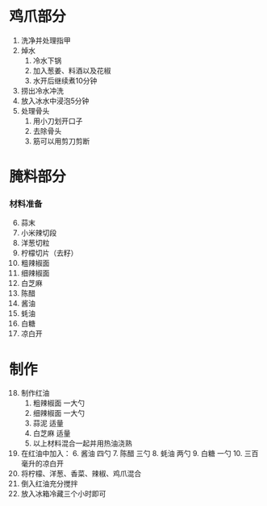 # 鸡爪部分

1. 洗净并处理指甲
2. 焯水
    1. 冷水下锅
    2. 加入葱姜、料酒以及花椒
    3. 水开后继续煮10分钟
3. 捞出冷水冲洗
4. 放入冰水中浸泡5分钟
5. 处理骨头
    1. 用小刀划开口子
    2. 去除骨头
    3. 筋可以用剪刀剪断

# 腌料部分

### 材料准备

6. 蒜末
7. 小米辣切段
8. 洋葱切粒
9. 柠檬切片（去籽）
10. 粗辣椒面
11. 细辣椒面
12. 白芝麻
13. 陈醋
14. 酱油
15. 蚝油
16. 白糖
17. 凉白开

# 制作

18. 制作红油
    1. 粗辣椒面 一大勺
    2. 细辣椒面 一大勺
    3. 蒜泥 适量
    4. 白芝麻 适量
    5. 以上材料混合一起并用热油浇熟
19. 在红油中加入：
    6. 酱油 四勺
    7. 陈醋 三勺
    8. 蚝油 两勺
    9. 白糖 一勺
    10. 三百毫升的凉白开
20. 将柠檬、洋葱、香菜、辣椒、鸡爪混合
21. 倒入红油充分搅拌
22. 放入冰箱冷藏三个小时即可